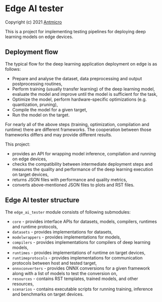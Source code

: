 # Edge AI tester

Copyright (c) 2021 [Antmicro](https://www.antmicro.com)

This is a project for implementing testing pipelines for deploying deep learning models on edge devices.

## Deployment flow

The typical flow for the deep learning application deployment on edge is as follows:

* Prepare and analyse the dataset, data preprocessing and output postprocessing routines,
* Perform training (usually transfer learning) of the deep learning model, evaluate the model and improve until the model is sufficient for the task,
* Optimize the model, perform hardware-specific optimizations (e.g. quantization, pruning),
* Compile the model for a given target,
* Run the model on the target.

For nearly all of the above steps (training, optimization, compilation and runtime) there are different frameworks.
The cooperation between those frameworks differs and may provide different results.

This project:

* provides an API for wrapping model inference, compilation and running on edge devices,
* checks the compatibility between intermediate deployment steps and measures the quality and performance of the deep learning execution on target devices,
* returns JSON files with performance and quality metrics,
* converts above-mentioned JSON files to plots and RST files.

## Edge AI tester structure

The `edge_ai_tester` module consists of following submodules:

* `core` - provides interface APIs for datasets, models, compilers, runtimes and runtime protocols,
* `datasets` - provides implementations for datasets,
* `modelwrappers` - provides implementations for models,
* `compilers` - provides implementations for compilers of deep learning models,
* `runtimes` - provides implementations of runtime on target devices,
* `runtimeprotocols` - provides implementations for communication protocols between host and tested target,
* `onnxconverters` - provides ONNX conversions for a given framework along with a list of models to test the conversion on,
* `resources` - contains RST templates, trained models, and other resources,
* `scenarios` - contains executable scripts for running training, inference and benchmarks on target devices.
